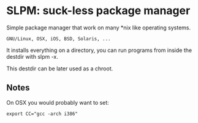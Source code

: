 SLPM: suck-less package manager
==============================

Simple package manager that work on many *nix like operating systems.

	GNU/Linux, OSX, iOS, BSD, Solaris, ...

It installs everything on a directory, you can run programs from inside
the destdir with slpm -x.

This destdir can be later used as a chroot.

Notes
-----
On OSX you would probably want to set:

	export CC="gcc -arch i386"

